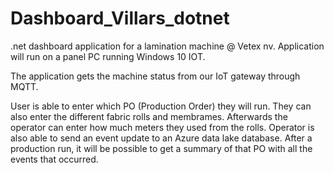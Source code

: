 # Dashboard_Villars_dotnet

.net dashboard application for a lamination machine @ Vetex nv.
Application will run on a panel PC running Windows 10 IOT.

The application gets the machine status from our IoT gateway through MQTT.

User is able to enter which PO (Production Order) they will run.
They can also enter the different fabric rolls and membrames.
Afterwards the operator can enter how much meters they used from the rolls.
Operator is also able to send an event update to an Azure data lake database.
After a production run, it will be possible to get a summary of that PO with all the events that occurred.
